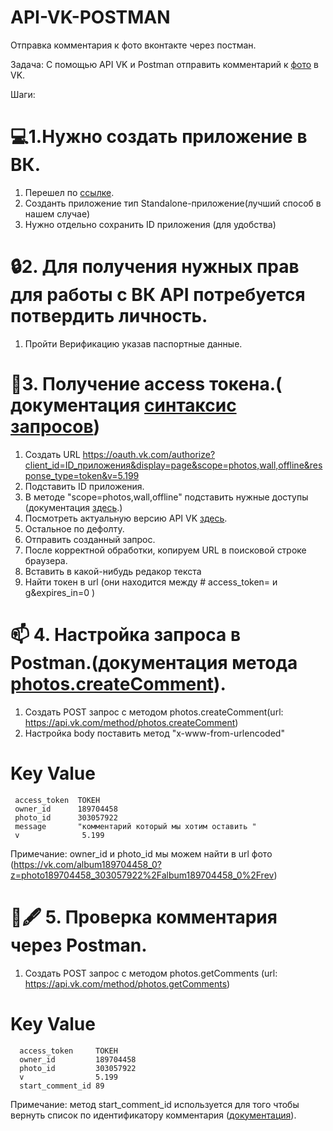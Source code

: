 # API-VK-POSTMAN
Отправка комментария к фото вконтакте через постман.

Задача: С помощью API VK и Postman отправить комментарий к [фото](https://vk.com/album189704458_0?z=photo189704458_303057922%2Falbum189704458_0%2Frev) в VK.

Шаги:
# 💻1.Нужно создать приложение в ВК.
  1. Перешел по [ссылке](https://dev.vk.com/ru/mini-apps/management/creating-new-apps?ref=old_admin_panel).
  2.  Созданть приложение  тип Standalone-приложение(лучший способ в нашем случае)
  3.  Нужно отдельно сохранить ID приложения (для удобства)

# 🔒2. Для получения нужных прав для работы с ВК API потребуется потвердить личность.
  1. Пройти Верификацию указав паспортные данные.
  
  # 📩3. Получение access токена.( документация [синтаксис запросов](https://dev.vk.com/ru/api/api-requests))
  1. Создать URL  https://oauth.vk.com/authorize?client_id=ID_приложения&display=page&scope=photos,wall,offline&response_type=token&v=5.199
  2. Подставить  ID приложения.
  3. В методе "scope=photos,wall,offline" подставить нужные доступы (документация [здесь](https://id.vk.com/about/business/go/docs/ru/vkid/latest/vk-id/connection/work-with-user-info/scopes).)
  4. Посмотреть актуальную версию API VK [здесь](https://dev.vk.com/ru/reference/versions).
  5. Остальное по дефолту.
  6. Отправить созданный запрос.
  7. После корректной обработки, копируем URL в поисковой строке браузера.
  8. Вставить в какой-нибудь редакор текста
  9. Найти токен в url (они находится между # access_token= и g&expires_in=0 )

# 📫 4. Настройка запроса в Postman.(документация метода [photos.createComment](https://dev.vk.com/ru/method/photos.createComment)).
  1. Создать POST запрос с методом photos.createComment(url: https://api.vk.com/method/photos.createComment)
  2. Настройка body поставить метод "x-www-from-urlencoded"
 
   #   Key           Value
     access_token  ТОКЕН                         
     owner_id      189704458                         
     photo_id      303057922                          
     message       "комментарий который мы хотим оставить "   
     v              5.199
 Примечание: owner_id и photo_id мы можем найти в url фото (https://vk.com/album189704458_0?z=photo189704458_303057922%2Falbum189704458_0%2Frev)


# 📜🖋  5. Проверка комментария через Postman.
   1. Создать POST запрос с методом photos.getComments (url: https://api.vk.com/method/photos.getComments)
   #    Key             Value
      access_token     ТОКЕН                         
      owner_id         189704458                         
      photo_id         303057922                            
      v                5.199
      start_comment_id 89
 Примечание: метод start_comment_id используется для того чтобы вернуть список по идентификатору комментария ([документация](https://dev.vk.com/ru/method/wall.getComments)).


   

   

